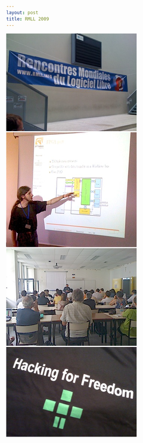 ```yaml
---
layout: post
title: RMLL 2009
---
```


<img src="/assets/images/blog/Salon/RMLL2009/RMLL_09_03.jpg" alt="" />  


<img src="/assets/images/blog/Salon/RMLL2009/RMLL_09_04.jpg" alt="" />  


<img src="/assets/images/blog/Salon/RMLL2009/RMLL_09_01.jpg" alt="" />  


<img src="/assets/images/blog/Salon/RMLL2009/RMLL_09_02.jpg" alt="" />